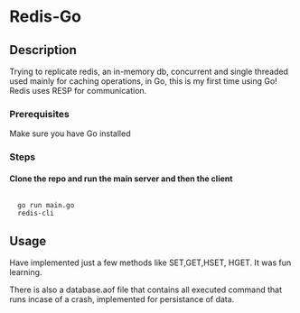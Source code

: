<!DOCTYPE html>
<html lang="en">
<head>
    <meta charset="UTF-8">
    <meta name="viewport" content="width=device-width, initial-scale=1.0">
    
   
</head>
<body>

<h1>Redis-Go</h1>

<h2>Description</h2>
<p>
    Trying to replicate redis, an in-memory db, concurrent and single threaded used mainly for caching operations, in Go, this is my first time using Go! Redis uses RESP for communication.
</p>


<h3>Prerequisites</h3>
<p>
    Make sure you have Go installed
</p>

<h3>Steps</h3>
<h4>Clone the repo and run the main server and then the client</h4>
<pre><code>
  go run main.go
  redis-cli
</code></pre>

<h2>Usage</h2>
<p>
   Have implemented just a few methods like SET,GET,HSET, HGET. It was fun learning.
</p>


<p>
    There is also a database.aof file that contains all executed command that runs incase of a crash, implemented for persistance of data. 
</p>



</body>
</html>
